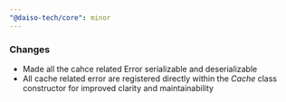 ```yaml
---
"@daiso-tech/core": minor
---
```


### Changes
- Made all the cahce related Error serializable and deserializable
- All cache related error are registered directly within the <i>Cache</i> class constructor for improved clarity and maintainability
